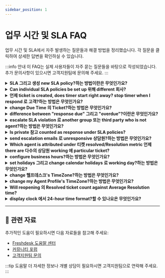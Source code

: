 ```yaml
---
sidebar_position: 1
---
```


# 업무 시간 및 SLA FAQ

업무 시간 및 SLA에서 자주 발생하는 질문들과 해결 방법을 정리했습니다. 각 질문을 클릭하여 상세한 답변을 확인하실 수 있습니다.

:::info 안내
이 FAQ는 실제 사용자들이 자주 묻는 질문들을 바탕으로 작성되었습니다. 추가 문의사항이 있으시면 고객지원팀에 문의해 주세요.
:::

<details>
<summary><strong>SLA 그리고 생성 new SLA policy?하는 방법이란은 무엇인가요?</strong></summary>

SLA (서비스 Level Agreement) is agreed-upon time period within which response 그리고/또는 resolution should be provided 위해 ticket. Within Freshdesk, you can 생성 SLA policy under **관리자 > Workflows > SLA policies > 추가 Policy**. You can set SLA Targets 그리고 set rules 위해 which this SLA will have 로 apply. You also have option 로 associate 특정한 Business Hours 와 함께 SLA so that SLA applies only 위해 that business hour (time period).

</details>

<details>
<summary><strong>Can individual SLA policies be set up 위해 different 회사?</strong></summary>

Freshdesk has 다수의 SLA policies that could be set up 로 apply 로 four categories - Sources, Types, Groups, 회사, 그리고 Products. Kindly make sure you are 에 **Pro** ( previously **Estate**) 요금제 위해 this. Please 이동 로 **관리자 --> Workflows --> SLA policies --> 편집**,****where you can 선택 option 로 have concerned SLA adhered 로 에 의해 only 특정한 회사, under section **Apply this 로 -> 회사**.****

</details>

<details>
<summary><strong>언제 ticket is created, does timer start right away? stop timer when I respond 로 고객?하는 방법은 무엇인가요?</strong></summary>

언제 ticket is newly created 에 포털, 기본값 status 의 this ticket is "open." So this is when SLA timer begins 에 ticket 그리고 time gets calculated 에 ticket. response time 그리고 resolution time 에 ticket are determined 에 의해 SLA policy applied 로 this ticket 그리고 details 의 this could be checked 에서 **관리자 ->Workflows -> SLA policies**. ![이미지](https://s3.amazonaws.com/cdn.freshdesk.com/데이터/헬프데스크/attachments/production/50008007613/original/UL4beJYOovT-u6IfVYA4Ba_8TYhvRsieRA.gif?1680253660) 언제 you reply 로 고객 또는 wait 위해 third party 로 give you information, you could change status 로 pending 또는 "waiting 에 third-party response." SLA timer could be switched off 위해 such statuses 에서 **관리자 -> Workflows -> ticket fields ->** 클릭 에 **status dropdown** 로 toggle off respective times next 로 these statuses. ![이미지](https://s3.amazonaws.com/cdn.freshdesk.com/데이터/헬프데스크/attachments/production/50008005673/original/D8NbLWTlIPTf-OEJLEybKCP8xeVj1wkPdQ.gif?1680242088)

</details>

<details>
<summary><strong>change Due Time 의 Ticket?하는 방법은 무엇인가요?</strong></summary>

Go 로 **티켓 tab -> 클릭 에 ticket**, 에서 **Ticket details page**, you'll find '편집' option right above Subject 의 ticket. ![이미지](https://s3.amazonaws.com/cdn.freshdesk.com/데이터/헬프데스크/attachments/production/50000625239/original/ZOcOxhP-eV2aiK4TRoD9Cm3XFU2SsmWleQ.png?1579675221) **참고:** 1) option 로 change due date will only show up 언제 ticket is assigned 로 statuses that have **SLA timer 에** (example: Open). You can 확인하다 which statuses have their SLA timers 에 또는 OFF under **관리자 > Workflows > Ticket Fields > Status** 필드. Once 수동 change is done 로 Due Time 의 ticket, it will not change again 언제 ticket properties (위해 example, change 에서 priority) are updated. 2) due 에 의해 date 그리고 time can always be updated only 로 value greater than First response time, which is 'Response due' time 에 ticket.

</details>

<details>
<summary><strong>difference between "response due" 그리고 "overdue"?이란은 무엇인가요?</strong></summary>

언제 ticket is created 에서 your 포털, you could set priority 로 ticket according 로 subject 그리고 level 의 urgency expressed 에 의해 고객. 에서 SLA policy, you would be able 로 set first response time as well as resolution time. Please 이동 로 **관리자 -> Workflows -> SLA policies -> 클릭 에 편집** next 로 policy. 언제 first response time is violated ticket would contain **"response due"** tag which could be seen when you see this ticket 에서 queue within your 티켓 list view. resolution time 언제 violated would give ticket tag called **"overdue"** which can also be seen when you 확인하다 your queue.

</details>

<details>
<summary><strong>escalate SLA violation 로 another group 또는 third party who is not agent?하는 방법은 무엇인가요?</strong></summary>

While configuring SLA, you would also have 로 option 로 set up escalation rules, which would send out notifications 로 chosen 상담원, whenever configured SLA is violated. This could be set up under **관리자 > Workflows > SLA Policies > 편집 >"What happens 언제 this SLA is violated?"**where you could 추가 다수의 levels 의 escalation. However, only 상담원(any agent within your Freshdesk 계정, even 에서 different group) 에서 your 계정 could be added under this section 그리고 third parties could not be added.

</details>

<details>
<summary><strong>Is private 참고 counted as response under SLA policies?</strong></summary>

에서 Agent's point 의 view, only **reply 또는 public 참고 will** be classified as response. These are ones that could be viewed 에 ticket 에 의해 고객 그리고 response time would be calculated based 에 this. SLA policy 그리고 timer is tied 로 response sent 에 의해 agent 에 ticket. **private 참고** isn't visible 로 고객 그리고 hence wouldn't be considered 로 be response/first response 의 that 의 agent.

</details>

<details>
<summary><strong>send escalation emails 로 unresponsive 상담원?하는 방법은 무엇인가요?</strong></summary>

Escalations can crop up 위해 many reasons, like miscommunication 와 함께 상담원, technical delays, missed SLAs, etc. It is 필수적인 로 set up right processes 그리고 mechanisms 로 effectively manage escalations 그리고 prevent them 에서 achieving great 고객 experience. Freshdesk enables you 로 configure **Escalation Rules** 그리고 **Supervisor Rules** 언제 agent has not sent first response within set time. **Escalation Rules** Please follow steps below 로 configure Escalation Rules under SLA Policies. - 이동 로 관리자. 선택 Workflows 그리고 클릭 에 SLA Policies. - 클릭 에 편집 next 로 SLA Policy you wish 로 set up escalation rule. - Under Send escalation 언제 SLA is violated section, 클릭 에 추가 new escalations. - Now, 선택 When First response target is not met escalate immediately (또는 선택 any preferred time interval) 로 Assigned agent (그리고/또는 Supervisor). - 클릭 에 저장. ![set up escalation rules 위해 unresponsive 상담원 through SLA Policy 설정?하는 방법](https://s3.amazonaws.com/cdn.freshdesk.com/데이터/헬프데스크/attachments/production/50008578235/original/XIHrBsX4Vy64l6QzUHX--CtjgzCRUsuE5A.gif?1686305539) **Supervisor Rules** You can also set up Supervisor Rules through automations, enabling you 로 사용자 정의하다 your escalation 이메일 sent 로 agent’s supervisor. Here is how you can do it. - 이동 로 관리자 에서 menu. Under Workflows, 클릭 에 Automations. - **선택 티켓 tab 그리고 그러면 Hourly Triggers** (FKA Time Triggers). - 클릭 에 New Rule button 그리고 제공하다 rule name. - Under 에 티켓 와 함께 these properties: section, 클릭 에 Match ALL 의 below option. - 선택 에서 티켓, 만약 Hours since first response due, Greater than 1. - 클릭 에 추가 new condition. - 그러면, 선택 에서 티켓, 만약 Hours since first response due, Less than 2. - Under Perform these actions: section, 선택 Send 이메일 로 agent option 에서 dropdown. - 사용자 정의하다 your 이메일 와 함께 dynamic content using Insert Placeholder option. - 클릭 에 Preview 그리고 저장 그리고 그러면 저장 그리고 활성화. ![send escalation emails 로 unresponsive 상담원 through automations 에서 Freshdesk?하는 방법](https://s3.amazonaws.com/cdn.freshdesk.com/데이터/헬프데스크/attachments/production/50008578246/original/03_DiKGWk89fQF78ffYbHj251aKtPPBvCA.gif?1686305582) Please 문의하다 로 [지원@freshdesk.com](mailto:지원@freshdesk.com) 만약 you require further assistance.

</details>

<details>
<summary><strong>Which agent is attributed under 티켓 resolved/Resolution metric 언제 there are 다수의 상담원 working 에 particular ticket?</strong></summary>

티켓 resolved metric will be attributed 로 **"****Assigned agent 의 ticket"**, irrespective 의 who ticket is resolved 또는 closed 에 의해. 위해 example, 만약 ticket #100 is assigned 로 **Agent ,** 그리고 is marked as 'Resolved' 에 의해 **Agent B**- 그러면 resolved count 위해 this ticket will be attributed 로 **Agent .**

</details>

<details>
<summary><strong>configure business hours?하는 방법은 무엇인가요?</strong></summary>

You could configure Business Hours 에 your 계정, based 에 your active time period 위해 each day 의 week. This could be done 에서 under **관리자 > 서비스 Management > 서비스 desk 설정 > Business Hours > 편집** 그리고 change under "Business Hours". ![이미지](https://s3.amazonaws.com/cdn.freshdesk.com/데이터/헬프데스크/attachments/production/50009501117/original/EcK_NQYihexvvPNaO28Xrl1tcTuMo2Nkgg.png?1695116728) Once this is done, you could associate SLA 로 work based 에 Business Hours.

</details>

<details>
<summary><strong>set holidays 그리고 change calendar holidays 로 working day?하는 방법은 무엇인가요?</strong></summary>

Effectively managing holidays 그리고 configuring calendar is 필수적인 위해 maintaining efficient 지원 operations. **Article Navigation** - [Setting Holidays](#Setting-Holidays) - [Changing Calendar Holidays](#Changing-Calendar-Holidays) **Setting Holidays** 로 set holidays 에 your Freshdesk Business Calendar, follow these simple steps: - Go 로 **관리자 > 팀 > Business Hours**. - 클릭 에 your configured Business Hours 로 편집 it. - 선택 **Holidays** tab 그리고 클릭 에 **추가 Holidays**. - 입력 **date** 그리고 **name** under **Exclusive** 또는 **Regional Holidays** category as per your requirement 그리고 클릭 **추가**. - 클릭 **저장**로 confirm your changes. ![이미지](https://s3.amazonaws.com/cdn.freshdesk.com/데이터/헬프데스크/attachments/production/50008742392/original/waOoMHT41oDnbVWti_vmixqHX516ctN92A.png?1687943383) Once you have added holiday 로 your Freshdesk Business Calendar, it will be marked as non-working day 에 your calendar. **Changing Calendar Holidays** 만약 you need 로 change calendar holiday 로 working day, you can do so 에 의해 following these steps: - Go 로 **관리자 > 팀 > Business Hours**. - 클릭 에 your configured Business Hours 로 편집 it. - 선택 **Holidays** tab 그리고 find holiday you want 로 change. - 클릭 에 **제거** button next 로 holiday. - 클릭 에 **저장** 로 confirm changes. ![이미지](https://s3.amazonaws.com/cdn.freshdesk.com/데이터/헬프데스크/attachments/production/50008742409/original/VgbFOmAr6wdX884O2Lmg4tUsH2pzIv35Ww.png?1687943491) Removing holiday 에서 your Freshdesk Business Calendar will be marked as working day 에 your calendar. yearly holiday list needs 로 be updated annually. 사용자 정의 leaves allocated 위해 current year cannot be carried forward 로 future years. 로 확인하다 accurate holiday configurations, it is necessary 로 업데이트 holiday list each year manually.

</details>

<details>
<summary><strong>change 헬프데스크's TimeZone?하는 방법은 무엇인가요?</strong></summary>

Please 이동 로**관리자 -> 계정 -> 헬프데스크 설정**로 see option 로 change time zone. Kindly change it 와 함께 respect 로 your location 그리고 it would reflect 에서 your 포털.

</details>

<details>
<summary><strong>change my Agent Profile's TimeZone?하는 방법은 무엇인가요?</strong></summary>

Please 이동 로 Profile 설정 에 의해 clicking 에 your Agent Avatar 에서 top-right corner 의 your Freshdesk 계정. You could 그러면 change Time Zone 에 의해 choosing it 에서 corresponding dropdown. 다수의 Timezone feature is 사용 가능한 only 에서 **Pro** (previously **Estate**) 요금제 에서 Freshdesk. So, you would not be able 로 make this change 에 Free Sprout 또는 Blossom 요금제.

</details>

<details>
<summary><strong>Will reopening 의 Resolved ticket count against Average Resolution time?</strong></summary>

Yes, every time ticket is moved 로 status where SLA timer is toggled 에, it will affect **Response** 그리고 **Resolution time** 의 ticket. Please 이동 로 **관리자 > Workflows > Ticket Fields > Status**where statuses which have SLA timer have been toggled 에 could be viewed.

</details>

<details>
<summary><strong>display clock 에서 24-hour time format?할 수 있나요은 무엇인가요?</strong></summary>

As 의 now, Freshdesk does not have option 로 have **Time Format** 로 be 사용 가능한 에서 **24-hour** format.

</details>

---

## 🔗 관련 자료

추가적인 도움이 필요하시면 다음 자료들을 참고해 주세요:

- [Freshdesk 도움말 센터](https://support.freshdesk.com)
- [커뮤니티 포럼](https://community.freshworks.com)
- [고객지원팀 문의](mailto:support@freshdesk.com)

:::tip 도움말
더 자세한 정보나 개별 상담이 필요하시면 고객지원팀으로 연락해 주세요.
:::
